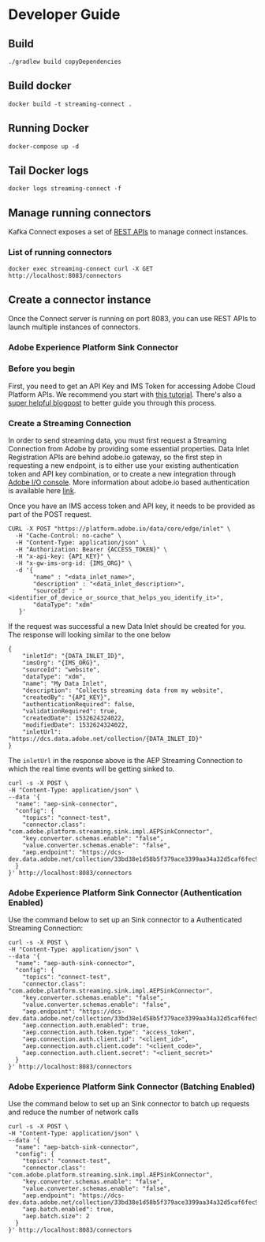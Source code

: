 # Developer Guide

## Build
```./gradlew build copyDependencies```

## Build docker

```docker build -t streaming-connect .```

## Running Docker
```docker-compose up -d```

## Tail Docker logs
```docker logs streaming-connect -f```

## Manage running connectors

Kafka Connect exposes a set of [REST APIs](https://docs.confluent.io/current/connect/references/restapi.html) to manage
connect instances.

### List of running connectors

```docker exec streaming-connect curl -X GET http://localhost:8083/connectors```

## Create a connector instance

Once the Connect server is running on port 8083, you can use REST APIs to launch multiple instances of connectors.

### Adobe Experience Platform Sink Connector


### Before you begin

First, you need to get an API Key and IMS Token for accessing Adobe Cloud Platform APIs.  We recommend you start with [this tutorial](https://www.adobe.io/apis/experienceplatform/home/tutorials/alltutorials.html#!api-specification/markdown/narrative/tutorials/authenticate_to_acp_tutorial/authenticate_to_acp_tutorial.md).  There's also a [super helpful blogpost](https://medium.com/adobetech/using-postman-for-jwt-authentication-on-adobe-i-o-7573428ffe7f) to better guide you through this process. 

### Create a Streaming Connection

In order to send streaming data, you must first request a Streaming Connection from Adobe by providing some essential properties.  Data Inlet Registration APIs are behind adobe.io gateway, so the first step in requesting a new endpoint, is to either use your existing authentication token and API key combination, or to create a new integration through [Adobe I/O console](https://console.adobe.io/).  More information about adobe.io based authentication is available here [link](https://www.adobe.io/apis/cloudplatform/console/authentication/gettingstarted.html). 

Once you have an IMS access token and API key, it needs to be provided as part of the POST request.

```
CURL -X POST "https://platform.adobe.io/data/core/edge/inlet" \
  -H "Cache-Control: no-cache" \
  -H "Content-Type: application/json" \
  -H "Authorization: Bearer {ACCESS_TOKEN}" \
  -H "x-api-key: {API_KEY}" \
  -H "x-gw-ims-org-id: {IMS_ORG}" \
  -d '{
       "name" : "<data_inlet_name>",
       "description" : "<data_inlet_description>",
       "sourceId" : "<identifier_of_device_or_source_that_helps_you_identify_it>",
       "dataType": "xdm"
   }'
```

If the request was successful a new Data Inlet should be created for you.  The response will looking similar to the one below

```
{
    "inletId": "{DATA_INLET_ID}",
    "imsOrg": "{IMS_ORG}",
    "sourceId": "website",
    "dataType": "xdm",
    "name": "My Data Inlet",
    "description": "Collects streaming data from my website",
    "createdBy": "{API_KEY}",
    "authenticationRequired": false,
    "validationRequired": true,
    "createdDate": 1532624324022,
    "modifiedDate": 1532624324022,
    "inletUrl": "https://dcs.data.adobe.net/collection/{DATA_INLET_ID}"
}
```

The `inletUrl` in the response above is the AEP Streaming Connection to which the real time events will be getting sinked to.


```
curl -s -X POST \
-H "Content-Type: application/json" \
--data '{
  "name": "aep-sink-connector",
  "config": {
    "topics": "connect-test",
    "connector.class": "com.adobe.platform.streaming.sink.impl.AEPSinkConnector",
    "key.converter.schemas.enable": "false",
    "value.converter.schemas.enable": "false",
    "aep.endpoint": "https://dcs-dev.data.adobe.net/collection/33bd38e1d58b5f379ace3399aa34a32d5caf6fec9ed27924c5fc6f12d592d7c9"
  }
}' http://localhost:8083/connectors
```

### Adobe Experience Platform Sink Connector (Authentication Enabled)

Use the command below to set up an Sink connector to a Authenticated Streaming Connection:


```
curl -s -X POST \
-H "Content-Type: application/json" \
--data '{
  "name": "aep-auth-sink-connector",
  "config": {
    "topics": "connect-test",
    "connector.class": "com.adobe.platform.streaming.sink.impl.AEPSinkConnector",
    "key.converter.schemas.enable": "false",
    "value.converter.schemas.enable": "false",
    "aep.endpoint": "https://dcs-dev.data.adobe.net/collection/33bd38e1d58b5f379ace3399aa34a32d5caf6fec9ed27924c5fc6f12d592d7c9",
    "aep.connection.auth.enabled": true,
    "aep.connection.auth.token.type": "access_token",
    "aep.connection.auth.client.id": "<client_id>",
    "aep.connection.auth.client.code": "<client_code>",
    "aep.connection.auth.client.secret": "<client_secret>"
  }
}' http://localhost:8083/connectors
```

### Adobe Experience Platform Sink Connector (Batching Enabled)

Use the command below to set up an Sink connector to batch up requests and reduce the number of network calls 

```
curl -s -X POST \
-H "Content-Type: application/json" \
--data '{
  "name": "aep-batch-sink-connector",
  "config": {
    "topics": "connect-test",
    "connector.class": "com.adobe.platform.streaming.sink.impl.AEPSinkConnector",
    "key.converter.schemas.enable": "false",
    "value.converter.schemas.enable": "false",
    "aep.endpoint": "https://dcs-dev.data.adobe.net/collection/33bd38e1d58b5f379ace3399aa34a32d5caf6fec9ed27924c5fc6f12d592d7c9",
    "aep.batch.enabled": true,
    "aep.batch.size": 2
  }
}' http://localhost:8083/connectors
```

